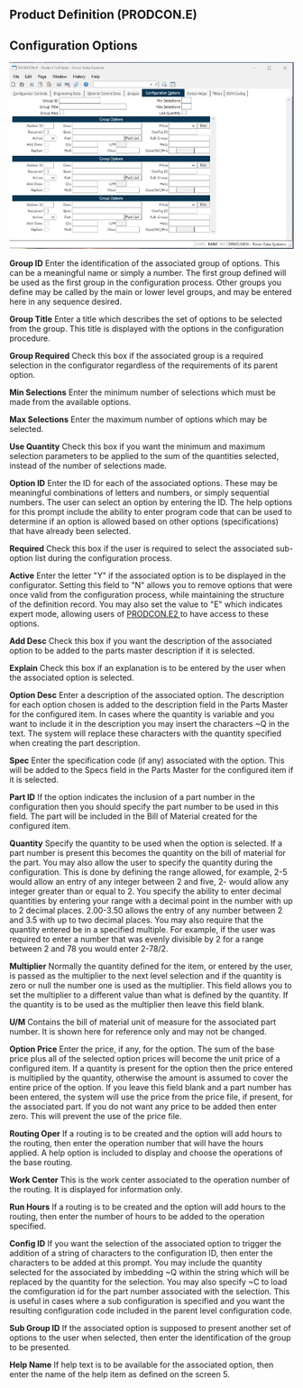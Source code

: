 ##  Product Definition (PRODCON.E)

<PageHeader />

##  Configuration Options

![](./PRODCON-E-5.jpg)

**Group ID** Enter the identification of the associated group of options. This
can be a meaningful name or simply a number. The first group defined will be
used as the first group in the configuration process. Other groups you define
may be called by the main or lower level groups, and may be entered here in
any sequence desired.  
  
**Group Title** Enter a title which describes the set of options to be
selected from the group. This title is displayed with the options in the
configuration procedure.  
  
**Group Required** Check this box if the associated group is a required
selection in the configurator regardless of the requirements of its parent
option.  
  
**Min Selections** Enter the minimum number of selections which must be made
from the available options.  
  
**Max Selections** Enter the maximum number of options which may be selected.  
  
**Use Quantity** Check this box if you want the minimum and maximum selection
parameters to be applied to the sum of the quantities selected, instead of the
number of selections made.  
  
**Option ID** Enter the ID for each of the associated options. These may be
meaningful combinations of letters and numbers, or simply sequential numbers.
The user can select an option by entering the ID. The help options for this
prompt include the ability to enter program code that can be used to determine
if an option is allowed based on other options (specifications) that have
already been selected.  
  
**Required** Check this box if the user is required to select the associated
sub-option list during the configuration process.  
  
**Active** Enter the letter "Y" if the associated option is to be displayed in the configurator. Setting this field to "N" allows you to remove options that were once valid from the configuration process, while maintaining the structure of the definition record. You may also set the value to "E" which indicates expert mode, allowing users of [ PRODCON.E2 ](../../PRODCON-E2/README.md) to have access to these options.   
  
**Add Desc** Check this box if you want the description of the associated
option to be added to the parts master description if it is selected.  
  
**Explain** Check this box if an explanation is to be entered by the user when
the associated option is selected.  
  
**Option Desc** Enter a description of the associated option. The description
for each option chosen is added to the description field in the Parts Master
for the configured item. In cases where the quantity is variable and you want
to include it in the description you may insert the characters ~Q in the text.
The system will replace these characters with the quantity specified when
creating the part description.  
  
**Spec** Enter the specification code (if any) associated with the option.
This will be added to the Specs field in the Parts Master for the configured
item if it is selected.  
  
**Part ID** If the option indicates the inclusion of a part number in the
configuration then you should specify the part number to be used in this
field. The part will be included in the Bill of Material created for the
configured item.  
  
**Quantity** Specify the quantity to be used when the option is selected. If a
part number is present this becomes the quantity on the bill of material for
the part. You may also allow the user to specify the quantity during the
configuration. This is done by defining the range allowed, for example, 2-5
would allow an entry of any integer between 2 and five, 2- would allow any
integer greater than or equal to 2. You specify the ability to enter decimal
quantities by entering your range with a decimal point in the number with up
to 2 decimal places. 2.00-3.50 allows the entry of any number between 2 and
3.5 with up to two decimal places. You may also require that the quantity
entered be in a specified multiple. For example, if the user was required to
enter a number that was evenly divisible by 2 for a range between 2 and 78 you
would enter 2-78/2.  
  
**Multiplier** Normally the quantity defined for the item, or entered by the
user, is passed as the multiplier to the next level selection and if the
quantity is zero or null the number one is used as the multiplier. This field
allows you to set the multiplier to a different value than what is defined by
the quantity. If the quantity is to be used as the multiplier then leave this
field blank.  
  
**U/M** Contains the bill of material unit of measure for the associated part
number. It is shown here for reference only and may not be changed.  
  
**Option Price** Enter the price, if any, for the option. The sum of the base
price plus all of the selected option prices will become the unit price of a
configured item. If a quantity is present for the option then the price
entered is multiplied by the quantity, otherwise the amount is assumed to
cover the entire price of the option. If you leave this field blank and a part
number has been entered, the system will use the price from the price file, if
present, for the associated part. If you do not want any price to be added
then enter zero. This will prevent the use of the price file.  
  
**Routing Oper** If a routing is to be created and the option will add hours
to the routing, then enter the operation number that will have the hours
applied. A help option is included to display and choose the operations of the
base routing.  
  
**Work Center** This is the work center associated to the operation number of
the routing. It is displayed for information only.  
  
**Run Hours** If a routing is to be created and the option will add hours to
the routing, then enter the number of hours to be added to the operation
specified.  
  
**Config ID** If you want the selection of the associated option to trigger
the addition of a string of characters to the configuration ID, then enter the
characters to be added at this prompt. You may include the quantity selected
for the associated by imbedding ~Q within the string which will be replaced by
the quantity for the selection. You may also specify ~C to load the
comfiguration id for the part number associated with the selection. This is
useful in cases where a sub configuration is specified and you want the
resulting configuration code included in the parent level configuration code.  
  
**Sub Group ID** If the associated option is supposed to present another set
of options to the user when selected, then enter the identification of the
group to be presented.  
  
**Help Name** If help text is to be available for the associated option, then
enter the name of the help item as defined on the screen 5.  
  
  
<badge text= "Version 8.10.57" vertical="middle" />

<PageFooter />